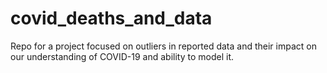 # covid_deaths_and_data
Repo for a project focused on outliers in reported data and their impact on our understanding of COVID-19 and ability to model it.
